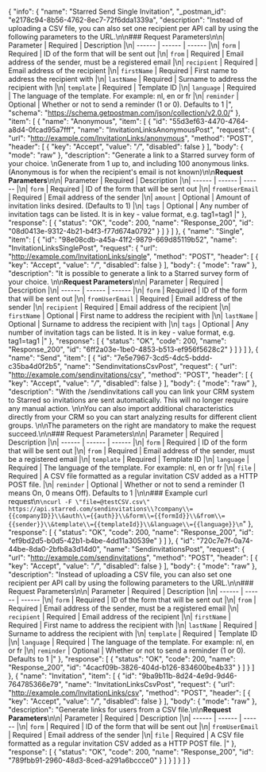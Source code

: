 {
  "info": {
    "name": "Starred Send Single Invitation",
    "_postman_id": "e2178c94-8b56-4762-8ec7-72f6dda1339a",
    "description": "Instead of uploading a CSV file, you can also set one recipient per API call by using the following parameters to the URL.\n\n### Request Parameters\n\n| Parameter | Required | Description |\n| ------ | ------ | ------ |\n| `form` | Required | ID of the form that will be sent out |\n| `from` | Required | Email address of the sender, must be a registered email |\n| `recipient` | Required | Email address of the recipient |\n| `firstName` | Required | First name to address the recipient with |\n| `lastName` | Required | Surname to address the recipient with |\n| `template` | Required | Template ID |\n| `language` | Required | The language of the template. For example: nl, en or fr |\n| `reminder` | Optional | Whether or not to send a reminder (1 or 0). Defaults to 1 |",
    "schema": "https://schema.getpostman.com/json/collection/v2.0.0/"
  },
  "item": [
    {
      "name": "Anonymous",
      "item": [
        {
          "id": "55d3ef63-4470-4764-a8d4-0fcad95a7fff",
          "name": "InvitationLinksAnonymousPost",
          "request": {
            "url": "http://example.com/InvitationLinks/anonymous",
            "method": "POST",
            "header": [
              {
                "key": "Accept",
                "value": "*/*",
                "disabled": false
              }
            ],
            "body": {
              "mode": "raw"
            },
            "description": "Generate a link to a Starred survey form of your choice. \nGenerate from 1 up to, and including 100 anonymous links. (Anonymous is for when the recipient's email is not known)\n\n**Request Parameters**\n\n| Parameter | Required | Description |\n| ------ | ------ | ------ |\n| `form` | Required | ID of the form that will be sent out |\n| `fromUserEmail` | Required | Email address of the sender |\n| `amount` | Optional | Amount of invitation links desired. (Defaults to 1) |\n| `tags` | Optional | Any number of invitation tags can be listed. It is in key - value format, e.g. tag1=tag1 |"
          },
          "response": [
            {
              "status": "OK",
              "code": 200,
              "name": "Response_200",
              "id": "08d0413e-9312-4b21-b4f3-f77d674a0792"
            }
          ]
        }
      ]
    },
    {
      "name": "Single",
      "item": [
        {
          "id": "98e08cdb-a45a-41f2-9879-669d85119b52",
          "name": "InvitationLinksSinglePost",
          "request": {
            "url": "http://example.com/InvitationLinks/single",
            "method": "POST",
            "header": [
              {
                "key": "Accept",
                "value": "*/*",
                "disabled": false
              }
            ],
            "body": {
              "mode": "raw"
            },
            "description": "It is possible to generate a link to a Starred survey form of your choice. \n\n**Request Parameters**\n\n| Parameter | Required | Description |\n| ------ | ------ | ------ |\n| `form` | Required | ID of the form that will be sent out |\n| `fromUserEmail` | Required | Email address of the sender |\n| `recipient` | Required | Email address of the recipient |\n| `firstName` | Optional | First name to address the recipient with |\n| `lastName` | Optional | Surname to address the recipient with |\n| `tags` | Optional | Any number of invitation tags can be listed. It is in key - value format, e.g. tag1=tag1 |"
          },
          "response": [
            {
              "status": "OK",
              "code": 200,
              "name": "Response_200",
              "id": "6ff2a03e-1be0-4853-b513-ef956f5628c2"
            }
          ]
        }
      ]
    },
    {
      "name": "Send",
      "item": [
        {
          "id": "7e5e7967-3cd5-4dc5-bddd-c35ba4d0f2b5",
          "name": "SendinvitationsCsvPost",
          "request": {
            "url": "http://example.com/sendinvitations/csv",
            "method": "POST",
            "header": [
              {
                "key": "Accept",
                "value": "*/*",
                "disabled": false
              }
            ],
            "body": {
              "mode": "raw"
            },
            "description": "With the /sendinvitations call you can link your CRM system to Starred so invitations are sent automatically. This will no longer require any manual action. \n\nYou can also import additional characteristics directly from your CRM so you can start analyzing results for different client groups. \n\nThe parameters on the right are mandatory to make the request succeed.\n\n### Request Parameters\n\n| Parameter | Required | Description |\n| ------ | ------ | ------ |\n| `form` | Required | ID of the form that will be sent out |\n| `from` | Required | Email address of the sender, must be a registered email |\n| `template` | Required | Template ID |\n| `language` | Required | The language of the template. For example: nl, en or fr |\n| `file` | Required | A CSV file formatted as a regular invitation CSV added as a HTTP POST file. |\n| `reminder` | Optional | Whether or not to send a reminder (1 means On, 0 means Off). Defaults to 1 |\n\n### Example curl request\n```\ncurl -F \"file=@testCSV.csv\" https://api.starred.com/sendinvitations\\?company\\={{companyID}}\\&auth\\={{auth}}\\&form\\={{formId}}\\&from\\={{sender}}\\&template\\={{templateId}}\\&language\\={{language}}\n```"
          },
          "response": [
            {
              "status": "OK",
              "code": 200,
              "name": "Response_200",
              "id": "ef9bd2d5-b0d5-42b1-b4be-4dd11a30539e"
            }
          ]
        },
        {
          "id": "720c7e7f-0a74-44be-8da0-2bfb8a3d14d0",
          "name": "SendinvitationsPost",
          "request": {
            "url": "http://example.com/sendinvitations",
            "method": "POST",
            "header": [
              {
                "key": "Accept",
                "value": "*/*",
                "disabled": false
              }
            ],
            "body": {
              "mode": "raw"
            },
            "description": "Instead of uploading a CSV file, you can also set one recipient per API call by using the following parameters to the URL.\n\n### Request Parameters\n\n| Parameter | Required | Description |\n| ------ | ------ | ------ |\n| `form` | Required | ID of the form that will be sent out |\n| `from` | Required | Email address of the sender, must be a registered email |\n| `recipient` | Required | Email address of the recipient |\n| `firstName` | Required | First name to address the recipient with |\n| `lastName` | Required | Surname to address the recipient with |\n| `template` | Required | Template ID |\n| `language` | Required | The language of the template. For example: nl, en or fr |\n| `reminder` | Optional | Whether or not to send a reminder (1 or 0). Defaults to 1 |"
          },
          "response": [
            {
              "status": "OK",
              "code": 200,
              "name": "Response_200",
              "id": "4cacf09b-3826-404d-b126-834600be4b33"
            }
          ]
        }
      ]
    },
    {
      "name": "Invitation",
      "item": [
        {
          "id": "9ba9b11b-8d24-4e9d-9d46-764785366e79",
          "name": "InvitationLinksCsvPost",
          "request": {
            "url": "http://example.com/InvitationLinks/csv",
            "method": "POST",
            "header": [
              {
                "key": "Accept",
                "value": "*/*",
                "disabled": false
              }
            ],
            "body": {
              "mode": "raw"
            },
            "description": "Generate links for users from a CSV file.\n\n**Request Parameters**\n\n| Parameter | Required | Description |\n| ------ | ------ | ------ |\n| `form` | Required | ID of the form that will be sent out |\n| `fromUserEmail` | Required | Email address of the sender |\n| `file` | Required | A CSV file formatted as a regular invitation CSV added as a HTTP POST file. |"
          },
          "response": [
            {
              "status": "OK",
              "code": 200,
              "name": "Response_200",
              "id": "789fbb91-2960-48d3-8ced-a291a6bccce0"
            }
          ]
        }
      ]
    }
  ]
}